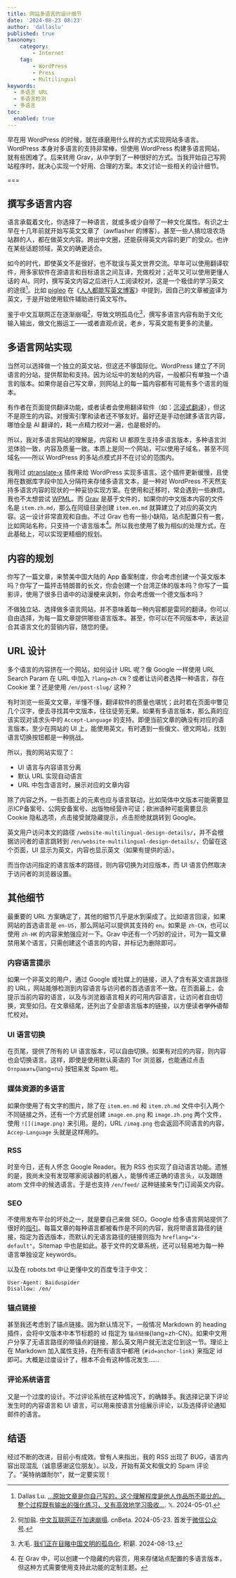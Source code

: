 ```yaml
---
title: 网站多语言的设计细节
date: '2024-08-23 08:23'
author: 'dallaslu'
published: true
taxonomy:
    category:
        - Internet
    tag:
        - WordPress
        - Press
        - Multilingual
keywords:
  - 多语言 URL
  - 多语言检测
  - 多语言
toc:
  enabled: true
---
```


早在用 WordPress 的时候，就在琢磨用什么样的方式实现网站多语言。WordPress 本身对多语言的支持非常棒，但使用 WordPress 构建多语言网站，就有些困难了。后来转用 Grav，从中学到了一种很好的方式。当我开始自己写网站程序时，就决心实现一个好用、合理的方案。本文讨论一些相关的设计细节。

===

## 撰写多语言内容

语言承载着文化，你选择了一种语言，就或多或少自带了一种文化属性。有识之士早在十几年前就开始写英文文章了（awflasher 的博客）。甚至一些人搞垃圾农场站群的人，都在做英文内容。跨出中文圈，还能获得英文内容的更广的受众。也许在某些话题领域，英文的确更适合。

如今的时代，即使英文不是很好，也不耽误与英文世界交流。早年可以使用翻译软件，用多家软件在源语言和目标语言之间互译，充做校对；近年又可以使用更懂人话的 AI。同时，撰写英文内容之后进行人工阅读校对，这是一个极佳的学习英文的途径[^write-to-learn]。比如 [pigleo](https://www.piglei.com) 在《[人人都能写英文博客](https://www.piglei.com/articles/everyone-can-write-eng-blog/)》中提到，因自己的文章被盗译为英文，于是开始使用软件辅助进行英文写作。

鉴于中文互联网正在逐渐崩塌[^hejiayan]，导致文明孤岛化[^isolation]，撰写多语言内容有助于文化输入输出，做文化搬运工——或者直观点说，老乡，写英文能有更多的流量。

## 多语言网站实现

当然可以选择做一个独立的英文站，但这还不够国际化。WordPress 建立了不同语言的分站，提供帮助和支持。因为论坛中的发帖的内容，一般都只有单独一个语言的版本。如果你是自己写文章，则网站上的每一篇内容都有可能有多个语言的版本。

有作者在页面提供翻译功能，或者读者会使用翻译软件（如：[沉浸式翻译](https://immersivetranslate.com/)），但这不是原生的内容。对搜索引擎和读者还不够友好。最好还是手动创建多语言内容，哪怕全是 AI 翻译的，耗一点精力校对一遍，也是极好的。

所以，我对多语言网站的理解是，内容和 UI 都原生支持多语言版本，多种语言浏览体验一致，内容及质量一致。本质上是同一个网站，可以使用子域名，甚至不同域名——所以 WordPress 的多站点模式并不在讨论的范围内。

我用过 [qtranslate-x](https://wordpress.org/plugins/qtranslate-x/) 插件来给 WordPress 实现多语言。这个插件更新缓慢，且使用在数据库字段中加入分隔符来存储多语言文本，是一种对 WordPress 不天然支持多语言内容的现状的一种妥协实现方案。在使用和迁移时，常会遇到一些麻烦。我也不太想尝试 [WPML](https://wpml.org)。而 [Grav](https://getgrav.org) 是基于文件的，如果你的中文版本内容的文件名是 `item.zh.md`，那么在同级目录创建 `item.en.md` 就算建立了对应的英文内容。这一设计非常直观和自由。不过 Grav 也有一些小缺陷，站点配置只有一套，比如网站名称，只支持一个语言版本[^note:grav]。所以我也使用了极为相似的处理方式，在此基础上，可以实现更精细的规划。

## 内容的规划

你写了一篇文章，来赞美中国大陆的 App 备案制度，你会考虑创建一个英文版本吗？你写了一篇抨击特朗普的长文，你会创建一个台湾正体的版本吗？你写了一篇影评，使用了很多日语中的动漫梗来讽刺，你会考虑做一个德文版本吗？

不做独立站、选择做多语言网站，并不意味着每一种内容都是雷同的翻译。你可以自由选择，为每一篇文章提供哪些语言版本。甚至，你可以在不同版本中，表达迎合其语言文化的营销内容，随您的便。

## URL 设计

多个语言的内容挤在一个网站，如何设计 URL 呢？像 Google 一样使用 URL Search Param 在 URL 中加入 `?lang=zh-CN`？或者让访问者选择一种语言，存在 Cookie 里？还是使用 `/en/post-slug/` 这种？

有时浏览一些英文文章，半懂不懂，翻译软件的质量也堪忧；此时若在页面中瞥见几个汉字，便去寻找其中文版本，往往徒劳无果。如果有多语言版本，那么真的应该实现对请求头中的 `Accept-Language` 的支持。即便当前文章的确没有对应的语言版本，至少在网站的 UI 上，能使用英文。有时遇到一些俄文、德文网站，找到语言切换按钮都是一种挑战。

所以，我的网站实现了：

- UI 语言与内容语言分离
- 默认 URL 实现自动语言
- URL 中包含语言时，展示对应的文章内容

除了内容之外，一些页面上的元素也应与语言联动，比如简体中文版本可能需要显示ICP备案号、公网安备案号、出版物经营许可证；欧洲语种可能需要显示 Cookie 隐私选项，点击接受就隐藏提示，点击拒绝就跳转到 Google。

英文用户访问本文的路径 `/website-multilingual-design-details/`，并不会根据访问者的语言跳转到 `/en/website-multilingual-design-details/`，仍留在这个页面，UI 显示为英文，内容也显示英文（如果有提供的话）。

而当你访问指定的语言版本的路径，则内容切换为对应版本，而 UI 语言仍然取决于访问者的浏览器设置。

## 其他细节

最重要的 URL 方案确定了，其他的细节几乎是水到渠成了。比如语言回滚，如果网站的首选语言是 `en-US`，那么网站可以提供其支持的 `en`。如果是 `zh-CN`，也可以使用 `zh-HK` 的内容来勉强应对一下。Grav 中还有一个巧妙的设计，可为一篇文章禁用某个语言，只需创建这个语言的内容，并标记为删除即可。

### 内容语言提示

如果一个非英文的用户，通过 Google 或社媒上的链接，进入了含有英文语言路径的 URL，网站能够检测到内容语言与访问者的首选语言不一致。在页面最上，会提示当前内容的语言，以及与浏览器语言相关的可用内容语言，让访问者自由切换，宾至如归。在文章结尾，还列出了全部语言版本的链接，以方便读者<del>学外语</del>帮忙校对。

### UI 语言切换

在页尾，提供了所有的 UI 语言版本，可以自由切换。如果有对应的内容，则内容也会切换语言。这样，即使是使用默认英语的 Tor 浏览器，也能通过点击 `Отправить`{lang=ru} 按钮来发 Spam 啦。

### 媒体资源的多语言

如果你使用了有文字的图片，除了在 `item.en.md` 和 `item.zh.md` 文件中引入两个不同链接之外，还有一个方式是创建 `image.en.png` 和 `image.zh.png` 两个文件，使用 `![](image.png)` 来引用。是的，URL `/imag.png` 也会返回不同语言的内容，`Accep-Language` 头就是这样用的。

### RSS

时至今日，还有人怀念 Google Reader。我为 RSS 也实现了自动语言功能。遗憾的是，我尚未没有发现哪家阅读器的机器人，能够传递正确的语言头，以及跟随 atom 文件中的候选语言。于是也支持 `/en/feed/` 这种链接来专门订阅英文内容。

### SEO

不使用发布平台的坏处之一，就是要自己来做 SEO。Google 给多语言网站提供了很好的[指引](https://developers.google.com/search/docs/specialty/international/)。每篇文章的每种语言都被看作是不同的内容，我将带语言路径的链接，指定为首选版本，而默认的无语言路径的链接则指为 `hreflang="x-default"`。Sitemap 中也是如此。基于文件的文章系统，还可以轻易地为每一种语言单独设定 keywords。

以及在 robots.txt 中让更懂中文的百度专注于中文：

```
User-Agent: Baiduspider
Disallow: /en/
```

### 锚点链接

甚至我还考虑到了锚点链接。因为默认情况下，一般情况 Markdown 的 heading 插件，会将中文版本中本节标题的 id 指定为 `锚点链接`{lang=zh-CN}。如果中文用户分享了无语言路径的带锚点的链接，那么英文用户就无法定位到这一节。理论上在 Markdown 加入属性支持，在所有语言中都用 `{#id=anchor-link}` 来指定 id 即可。大概是过度设计了，根本不会有这种情况发生……

### 评论系统语言

又是一个过度的设计。不过评论系统在这种情况下，的确棘手。我选择记录下评论发生时的内容语言和 UI 语言，可以用来按语言分组展示评论，以及选择评论通知邮件的语言。

## 结语

经过不断的改进，目前小有成效。曾有人来指出，我的 RSS 出现了 BUG，语言内容出现混乱（诚意感谢这位朋友）。以及，开始有英文和俄文的 Spam 评论了。“英特纳雄耐尔”，就一定要实现！

[^note:grav]: 在 Grav 中，可以创建一个隐藏的内容页，用来存储站点配置的多语言版本，但这种方式需要使用支持此功能的定制主题。

[^write-to-learn]: Dallas Lu. [...原始文章是你自己写的，这个理解程度是他人作品所不能比的。整个过程既有输出的强化练习，又有高效地学习吸收...](https://x.com/dallaslu/status/1785720867571601637). 𝕏. 2024-05-01.
[^hejiayan]: 何加盐. [中文互联网正在加速崩塌](https://www.cnbeta.com.tw/articles/tech/1431972.htm). cnBeta. 2024-05-23. 首发于[微信公众号](https://mp.weixin.qq.com/s/afg3zHPpEyRzSfOR1Aeh3w).
[^isolation]: 大毛. [我们正在目睹中国文明的孤岛化](https://darmau.co/zh/article/we-are-witnessing-isolation-of-chinese-civilization). 积薪. 2024-08-13.